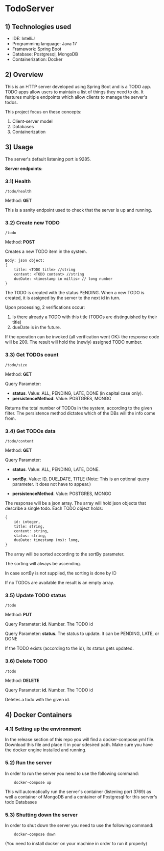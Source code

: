 # TodoServer

## 1) Technologies used

* IDE: IntelliJ
* Programming language: Java 17
* Framework: Spring Boot
* Database: Postgresql, MongoDB
* Containerization: Docker

## 2) Overview

This is an HTTP server developed using Spring Boot and is a TODO app. TODO apps allow users to maintain a list of things they need to do.
It features multiple endpoints which allow clients to manage the server's todos.

This project focus on these concepts:
1. Client-server model
2. Databases
3. Containerization 

## 3) Usage
The server's default listening port is 9285.

**Server endpoints:**

### 3.1) Health

`/todo/health`

Method: **GET**

This is a sanity endpoint used to check that the server is up and running.


### 3.2) Create new TODO

`/todo`

Method: **POST**

Creates a new TODO item in the system. 

```diff
Body: json object:
{
    title: <TODO title> //string
    content: <TODO content> //string
    dueDate: <timestamp in millis> // long number
}
```

The TODO is created with the status PENDING.
When a new TODO is created, it is assigned by the server to the next id in turn.

Upon processing, 2 verifications occur:
1) Is there already a TODO with this title (TODOs are distinguished by their title)
2) dueDate is in the future. 

If the operation can be invoked (all verification went OK): the response code will be 200.
The result will hold the (newly) assigned TODO number.


### 3.3) Get TODOs count

`/todo/size`

Method: **GET**

Query Parameter:
* **status**. Value: ALL, PENDING, LATE, DONE (in capital case only).
* **persistenceMethod**. Value: POSTGRES, MONGO

Returns the total number of TODOs in the system, according to the given filter.
The persistence method dictates which of the DBs will the info come from.


### 3.4) Get TODOs data

`/todo/content`

Method: **GET**

Query Parameter: 
* **status**. Value: ALL, PENDING, LATE, DONE.

* **sortBy**. Value: ID, DUE_DATE, TITLE (Note: This is an optional query parameter. It does not have to appear.) 
* **persistenceMethod**. Value: POSTGRES, MONGO

The response will be a json array. The array will hold json objects that describe a single todo. 
Each TODO object holds:

```diff
{
	id: integer,
	title: string,
	content: string,
	status: string,
	dueDate: timestamp (ms): long,
}
```

The array will be sorted according to the sortBy parameter.

The sorting will always be ascending.

In case sortBy is not supplied, the sorting is done by ID

If no TODOs are available the result is an empty array.


### 3.5) Update TODO status

`/todo`

Method: **PUT**

Query Parameter: **id**. Number. The TODO id

Query Parameter: **status**. The status to update. It can be PENDING, LATE, or DONE

If the TODO exists (according to the id), its status gets updated.


### 3.6) Delete TODO

`/todo`

Method: **DELETE**

Query Parameter: **id**. Number. The TODO id

Deletes a todo with the given id.


## 4) Docker Containers

### 4.1) Setting up the environment
In the release section of this repo you will find a docker-compose.yml file. Download this file and place it in your sdesired path. Make sure you have the docker engine installed and running.

### 5.2) Run the server
In order to run the server you need to use the following command:
```
    docker-compose up
```

This will automatically run the server's container (listening port 3769) as well a container of MongoDB and a container of Postgresql for this server's todo Databases

### 5.3) Shutting down the server
In order to shut down the server you need to use the following command:

```
    docker-compose down
```

(You need to install docker on your machine in order to run it properly)


